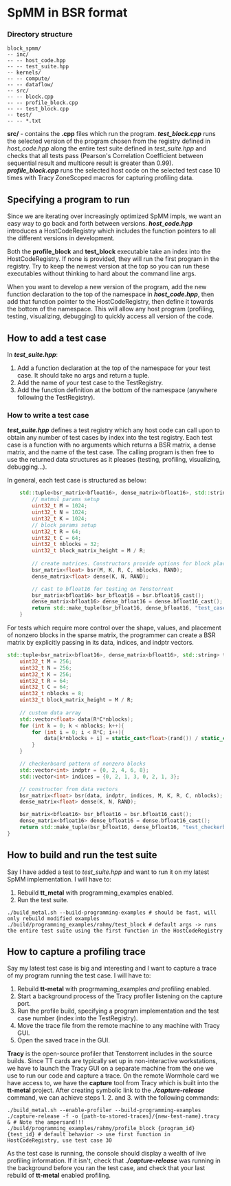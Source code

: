 # SpMM in BSR format

### Directory structure
```
block_spmm/
-- inc/
-- -- host_code.hpp
-- -- test_suite.hpp
-- kernels/
-- -- compute/
-- -- dataflow/
-- src/
-- -- block.cpp
-- -- profile_block.cpp
-- -- test_block.cpp
-- test/
-- -- *.txt
```

**src/** - contains the **.cpp** files which run the program. ***test_block.cpp*** runs the selected version of the program chosen from the registry defined in *host_code.hpp* along the entire test suite defined in *test_suite.hpp* and checks that all tests pass (Pearson's Correlation Coefficient between sequential result and multicore result is greater than 0.99). ***profile_block.cpp*** runs the selected host code on the selected test case 10 times with Tracy ZoneScoped macros for capturing profiling data. 

## Specifying a program to run
Since we are iterating over increasingly optimized SpMM impls, we want an easy way to go back and forth between versions.
***host_code.hpp*** introduces a HostCodeRegistry which includes the function pointers to all the different versions in development. 

Both the **profile_block** and **test_block** executable take an index into the HostCodeRegistry. If none is provided, they will run the first program in the registry. Try to keep the newest version at the top so you can run these executables without thinking to hard about the command line args. 

When you want to develop a new version of the program, add the new function declaration to the top of the namespace in ***host_code.hpp***, then add that function pointer to the HostCodeRegistry, then define it towards the bottom of the namespace. This will allow any host program (profiling, testing, visualizing, debugging) to quickly access all version of the code. 

## How to add a test case
In ***test_suite.hpp***:
1. Add a function declaration at the top of the namespace for your test case. It should take no args and return a tuple.
2. Add the name of your test case to the TestRegistry.
3. Add the function definition at the bottom of the namespace (anywhere following the TestRegistry).

### How to write a test case

***test_suite.hpp*** defines a test registry which any host code can call upon to obtain any number of test cases by index into the test registry. Each test case is a function with no arguments which returns a BSR matrix, a dense matrix, and the name of the test case. The calling program is then free to use the returned data structures as it pleases (testing, profiling, visualizing, debugging...). 

In general, each test case is structured as below:
```C++
    std::tuple<bsr_matrix<bfloat16>, dense_matrix<bfloat16>, std::string> test_case_name() {
        // matmul params setup
        uint32_t M = 1024;
        uint32_t N = 1024;
        uint32_t K = 1024;
        // block params setup
        uint32_t R = 64;
        uint32_t C = 64;
        uint32_t nblocks = 32;
        uint32_t block_matrix_height = M / R;
        
        // create matrices. Constructors provide options for block placement
        bsr_matrix<float> bsr(M, K, R, C, nblocks, RAND);
        dense_matrix<float> dense(K, N, RAND);

        // cast to bfloat16 for testing on Tenstorrent
        bsr_matrix<bfloat16> bsr_bfloat16 = bsr.bfloat16_cast();
        dense_matrix<bfloat16> dense_bfloat16 = dense.bfloat16_cast();
        return std::make_tuple(bsr_bfloat16, dense_bfloat16, "test_case_name");
    }
```

For tests which require more control over the shape, values, and placement of nonzero blocks in the sparse matrix, the programmer can create a BSR matrix by explicitly passing in its data, indices, and indptr vectors. 

```C++
std::tuple<bsr_matrix<bfloat16>, dense_matrix<bfloat16>, std::string> test_checkerboard() {
    uint32_t M = 256;
    uint32_t N = 256;
    uint32_t K = 256;
    uint32_t R = 64;
    uint32_t C = 64;
    uint32_t nblocks = 8;
    uint32_t block_matrix_height = M / R;
    
    // custom data array
    std::vector<float> data(R*C*nblocks);
    for (int k = 0; k < nblocks; k++){
        for (int i = 0; i < R*C; i++){
            data[k*nblocks + i] = static_cast<float>(rand()) / static_cast<float>(RAND_MAX);
        }
    }

    // checkerboard pattern of nonzero blocks
    std::vector<int> indptr = {0, 2, 4, 6, 8};
    std::vector<int> indices = {0, 2, 1, 3, 0, 2, 1, 3};

    // constructor from data vectors
    bsr_matrix<float> bsr(data, indptr, indices, M, K, R, C, nblocks);
    dense_matrix<float> dense(K, N, RAND);

    bsr_matrix<bfloat16> bsr_bfloat16 = bsr.bfloat16_cast();
    dense_matrix<bfloat16> dense_bfloat16 = dense.bfloat16_cast();
    return std::make_tuple(bsr_bfloat16, dense_bfloat16, "test_checkerboard");
}
```

## How to build and run the test suite
Say I have added a test to *test_suite.hpp* and want to run it on my latest SpMM implementation. I will have to:
1. Rebuild **tt_metal** with programming_examples enabled.
2. Run the test suite.

```shell
./build_metal.sh --build-programming-examples # should be fast, will only rebuild modified examples
./build/programming_examples/rahmy/test_block # default args -> runs the entire test suite using the first function in the HostCodeRegistry
```
## How to capture a profiling trace
Say my latest test case is big and interesting and I want to capture a trace of my program running the test case. I will have to:
1. Rebuild **tt-metal** with progrmaming_examples *and* profiling enabled.
2. Start a background process of the Tracy profiler listening on the capture port.
3. Run the profile build, specifying a program implementation and the test case number (index into the TestRegistry).
4. Move the trace file from the remote machine to any machine with Tracy GUI. 
5. Open the saved trace in the GUI.

**Tracy** is the open-source profiler that Tenstorrent includes in the source builds. Since TT cards are typically set up in non-interactive workstations, we have to launch the Tracy GUI on a separate machine from the one we use to run our code and capture a trace. On the remote Wormhole card we have access to, we have the **capture** tool from Tracy which is built into the **tt-metal** project. After creating symbolic link to the ***./capture-release*** command, we can achieve steps 1. 2. and 3. with the following commands:

```shell
./build_metal.sh --enable-profiler --build-programming-examples
./capture-release -f -o {path-to-stored-traces}/{new-test-name}.tracy & # Note the ampersand!!!
./build/programming_examples/rahmy/profile_block {program_id} {test_id} # default behavior -> use first function in HostCodeRegistry, use test case 30
```
As the test case is running, the console should display a wealth of live profiling information. If it isn't, check that ***./capture-release*** was running in the background before you ran the test case, and check that your last rebuild of **tt-metal** enabled profiling. 